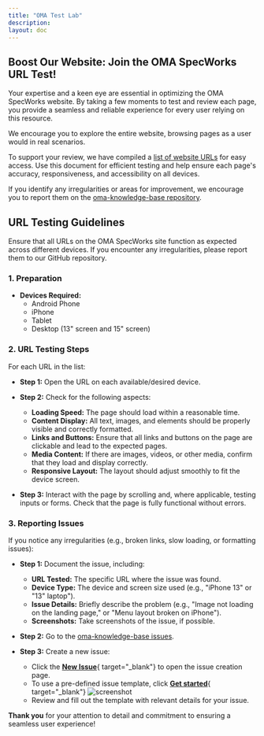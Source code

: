 ```yaml
---
title: "OMA Test Lab"
description:
layout: doc
---
```


## Boost Our Website: Join the OMA SpecWorks URL Test!


Your expertise and a keen eye are essential in optimizing the OMA SpecWorks website. By taking a few moments to test and review each page, you provide a seamless and reliable experience for every user relying on this resource.  

We encourage you to explore the entire website, browsing pages as a user would in real scenarios.  

To support your review, we have compiled a <a href="https://docs.google.com/spreadsheets/d/1l92rhrcTBA48DPQM5FmoWA-rz3MgUO4NHa5RBitaVkk/edit?usp=sharing" target="_blank">list of website URLs</a> for easy access. Use this document for efficient testing and help ensure each page's accuracy, responsiveness, and accessibility on all devices.

If you identify any irregularities or areas for improvement, we encourage you to report them on the <a href="https://github.com/OpenMobileAlliance/oma-knowledge-base" target="_blank">oma-knowledge-base repository</a>.  


## URL Testing Guidelines

Ensure that all URLs on the OMA SpecWorks site function as expected across different devices. If you encounter any irregularities, please report them to our GitHub repository.

### 1. Preparation

   - **Devices Required:**  
     - Android Phone  
     - iPhone  
     - Tablet  
     - Desktop (13" screen and 15" screen)

 
### 2. URL Testing Steps

   For each URL in the list:

   - **Step 1:** Open the URL on each available/desired device.
   - **Step 2:** Check for the following aspects:
     - **Loading Speed:** The page should load within a reasonable time.
     - **Content Display:** All text, images, and elements should be properly visible and correctly formatted.
     - **Links and Buttons:** Ensure that all links and buttons on the page are clickable and lead to the expected pages.
     - **Media Content:** If there are images, videos, or other media, confirm that they load and display correctly.
     - **Responsive Layout:** The layout should adjust smoothly to fit the device screen.

   - **Step 3:** Interact with the page by scrolling and, where applicable, testing inputs or forms. Check that the page is fully functional without errors.


### 3. Reporting Issues

   If you notice any irregularities (e.g., broken links, slow loading, or formatting issues):

   - **Step 1:** Document the issue, including:
     - **URL Tested:** The specific URL where the issue was found.
     - **Device Type:** The device and screen size used (e.g., "iPhone 13" or "13" laptop").
     - **Issue Details:** Briefly describe the problem (e.g., "Image not loading on the landing page," or "Menu layout broken on iPhone").
     - **Screenshots:** Take screenshots of the issue, if possible.

   - **Step 2:** Go to the <a href="https://github.com/OpenMobileAlliance/oma-knowledge-base/issues" target="_blank">oma-knowledge-base issues</a>.
   - **Step 3:** Create a new issue:
     - Click the [**New Issue**](https://github.com/OpenMobileAlliance/oma-knowledge-base/issues/new/choose){ target="_blank"} to open the issue creation page.
     - To use a pre-defined issue template, click [**Get started**](https://github.com/OpenMobileAlliance/oma-knowledge-base/issues/new?assignees=gocadimic&labels=New%2CP3&projects=&template=website-content-issue.yaml){ target="_blank"}
     ![screenshot](/images/use_issue-template.png)
     - Review and fill out the template with relevant details for your issue.
     
**Thank you** for your attention to detail and commitment to ensuring a seamless user experience!
